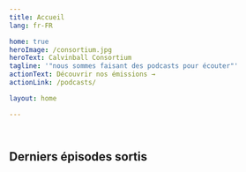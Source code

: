 ```yaml
---
title: Accueil
lang: fr-FR

home: true
heroImage: /consortium.jpg
heroText: Calvinball Consortium
tagline: '"nous sommes faisant des podcasts pour écouter"'
actionText: Découvrir nos émissions →
actionLink: /podcasts/

layout: home

---
```


<div style="margin-bottom: 4em"></div>

## Derniers épisodes sortis

<RecentEpisodeList/>